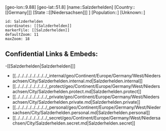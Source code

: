 ﻿---
location: [51.8,9.88]
mapzoom: [7,12] 
mapmarker: city 
type: City
tags:
- geo/City


SpocWebEntityId: 33897
isDeleted: false
confidential: public

---
[geo-lon::9.88]
[geo-lat::51.8]
[name::Salzderhelden]
[Country::[[Germany]]]
[State ::[[Niedersachsen]]] ]
[Population::]
[Unknown::]


```leaflet
id: Salzderhelden
coordinates: [[Salzderhelden]]
markerFile: [[Salzderhelden]]
defaultZoom: 11 
maxZoom: 18
```


## Confidential Links & Embeds: 
-[[Salzderhelden|Salzderhelden]]] 
- [[../../../../../../../../_internal/geo/Continent/Europe/Germany/West/Niedersachsen/City/Salzderhelden.internal.md|Salzderhelden.internal]] 
- [[../../../../../../../../_protect/geo/Continent/Europe/Germany/West/Niedersachsen/City/Salzderhelden.protect.md|Salzderhelden.protect]] 
- [[../../../../../../../../_private/geo/Continent/Europe/Germany/West/Niedersachsen/City/Salzderhelden.private.md|Salzderhelden.private]] 
- [[../../../../../../../../_personal/geo/Continent/Europe/Germany/West/Niedersachsen/City/Salzderhelden.personal.md|Salzderhelden.personal]] 
- [[../../../../../../../../_secret/geo/Continent/Europe/Germany/West/Niedersachsen/City/Salzderhelden.secret.md|Salzderhelden.secret]] 
